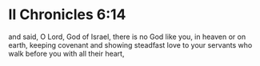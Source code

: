 # II Chronicles 6:14

and said, O Lord, God of Israel, there is no God like you, in heaven or on earth, keeping covenant and showing steadfast love to your servants who walk before you with all their heart,
